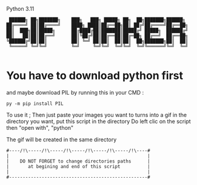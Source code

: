 Python 3.11
```
 ██████╗ ██╗███████╗    ███╗   ███╗ █████╗ ██╗  ██╗███████╗██████╗ 
██╔════╝ ██║██╔════╝    ████╗ ████║██╔══██╗██║ ██╔╝██╔════╝██╔══██╗
██║  ███╗██║█████╗      ██╔████╔██║███████║█████╔╝ █████╗  ██████╔╝
██║   ██║██║██╔══╝      ██║╚██╔╝██║██╔══██║██╔═██╗ ██╔══╝  ██╔══██╗
╚██████╔╝██║██║         ██║ ╚═╝ ██║██║  ██║██║  ██╗███████╗██║  ██║
 ╚═════╝ ╚═╝╚═╝         ╚═╝     ╚═╝╚═╝  ╚═╝╚═╝  ╚═╝╚══════╝╚═╝  ╚═╝
                                                                   
```                                                                                  
                                                                                  

# You have to download python first

and maybe download PIL by running this in your CMD :


```
py -m pip install PIL
```


To use it ; 
Then just paste your images you want to turns into a gif in the directory you want, put this script in the directory
Do left clic on the script then "open with", "python"

The gif will be created in the same directory

```
#----/!\-----/!\-----/!\-----/!\-----/!\-----/!\----#
|                                                   |
|    DO NOT FORGET to change directories paths      |
|       at begining and end of this script          |
|                                                   |
#---------------------------------------------------#
```
